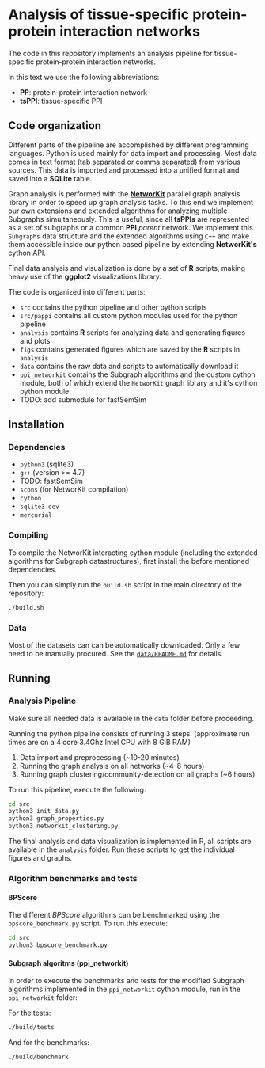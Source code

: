 Analysis of tissue-specific protein-protein interaction networks
================================================================

The code in this repository implements an analysis pipeline for tissue-specific
protein-protein interaction networks.

In this text we use the following abbreviations:

- **PP**: protein-protein interaction network
- **tsPPI**: tissue-specific PPI

## Code organization

Different parts of the pipeline are accomplished by different programming
languages. Python is used mainly for data import and processing. Most data comes
in text format (tab separated or comma separated) from various sources. This
data is imported and processed into a unified format and saved into a **SQLite**
table.

Graph analysis is performed with the
[**NetworKit**](https://networkit.iti.kit.edu/) parallel graph analysis library
in order to speed up graph analysis tasks. To this end we implement our own
extensions and extended algorithms for analyzing multiple Subgraphs
simultaneously. This is useful, since all **tsPPIs** are represented as a set of
subgraphs or a common **PPI** *parent* network. We implement this `Subgraphs`
data structure and the extended algorithms using `C++` and make them accessible
inside our python based pipeline by extending **NetworKit's** cython API.

Final data analysis and visualization is done by a set of **R** scripts, making
heavy use of the **ggplot2** visualizations library.

The code is organized into different parts:

- `src` contains the python pipeline and other python scripts
- `src/pappi` contains all custom python modules used for the python pipeline
- `analysis` contains **R** scripts for analyzing data and generating figures
  and plots
- `figs` contains generated figures which are saved by the **R** scripts in
  `analysis`
- `data` contains the raw data and scripts to automatically download it
- `ppi_networkit` contains the Subgraph algorithms and the custom cython module,
  both of which extend the `NetworKit` graph library and it's cython python
  module.
- TODO: add submodule for fastSemSim

## Installation

### Dependencies

- `python3` (sqlite3)
- `g++` (version >= 4.7)
- TODO: fastSemSim
- `scons` (for NetworKit compilation)
- `cython`
- `sqlite3-dev`
- `mercurial`


### Compiling

To compile the NetworKit interacting cython module (including the extended
algorithms for Subgraph datastructures), first install the before mentioned
dependencies.

Then you can simply run the `build.sh` script in the main directory of the
repository:

```sh
./build.sh
```


### Data

Most of the datasets can can be automatically downloaded. Only a few need
to be manually procured. See the [`data/README.md`](data/README.md) for details.


## Running

### Analysis Pipeline

Make sure all needed data is available in the `data` folder before proceeding.

Running the python pipeline consists of running 3 steps:
(approximate run times are on a 4 core 3.4Ghz Intel CPU with 8 GiB RAM)

1. Data import and preprocessing (~10-20 minutes)
2. Running the graph analysis on all networks (~4-8 hours)
3. Running graph clustering/community-detection on all graphs (~6 hours)

To run this pipeline, execute the following:

```sh
cd src
python3 init_data.py
python3 graph_properties.py
python3 networkit_clustering.py
```

The final analysis and data visualization is implemented in R, all scripts are
available in the `analysis` folder. Run these scripts to get the individual
figures and graphs.

### Algorithm benchmarks and tests

#### BPScore

The different *BPScore* algorithms can be benchmarked using the
`bpscore_benchmark.py` script. To run this execute:

```sh
cd src
python3 bpscore_benchmark.py
```

#### Subgraph algoritms (ppi_networkit)

In order to execute the benchmarks and tests for the modified Subgraph
algorithms implemented in the `ppi_networkit` cython module,
run in the `ppi_networkit` folder:

For the tests:

```sh
./build/tests
```

And for the benchmarks:

```sh
./build/benchmark
```


